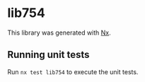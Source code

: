 # lib754

This library was generated with [Nx](https://nx.dev).

## Running unit tests

Run `nx test lib754` to execute the unit tests.
